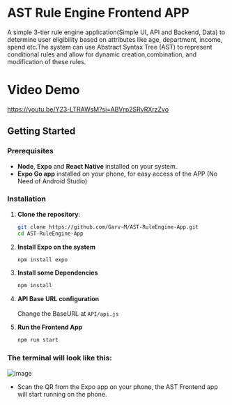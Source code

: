 # AST Rule Engine Frontend APP
A simple 3-tier rule engine application(Simple UI, API and Backend, Data) to determine 
user eligibility based on attributes like age, department, income, spend etc.The system can use 
Abstract Syntax Tree (AST) to represent conditional rules and allow for dynamic
creation,combination, and modification of these rules.<br>
# Video Demo
https://youtu.be/Y23-LTRAWsM?si=ABVrp2SRyRXrzZvo

## Getting Started

### Prerequisites
- **Node**, **Expo** and **React Native** installed on your system.
- **Expo Go app** installed on your phone, for easy access of the APP (No Need of Android Studio)

### Installation

1. **Clone the repository**:
   ```bash
   git clone https://github.com/Garv-M/AST-RuleEngine-App.git
   cd AST-RuleEngine-App
2. **Install Expo on the system**
   ```bash
   npm install expo

3. **Install some Dependencies**
   ```bash
   npm install
4. **API Base URL configuration** <br><br>
   Change the BaseURL at ```API/api.js```
   
5. **Run the Frontend App**
   ```bash
   npm run start
### The terminal will look like this: <br>
![image](https://github.com/user-attachments/assets/50cc514d-2de7-4e97-b6dc-b770072146bb)
<br>
- Scan the QR from the Expo app on your phone, the AST Frontend app will start running on the phone. 
